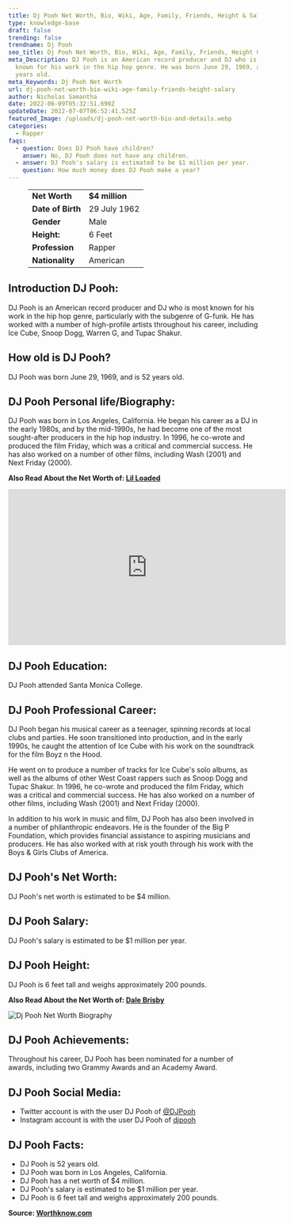 ```yaml
---
title: Dj Pooh Net Worth, Bio, Wiki, Age, Family, Friends, Height & Salary
type: knowledge-base
draft: false
trending: false
trendname: Dj Pooh
seo_title: Dj Pooh Net Worth, Bio, Wiki, Age, Family, Friends, Height & Salary -  Wothknow
meta_Description: DJ Pooh is an American record producer and DJ who is most
  known for his work in the hip hop genre. He was born June 29, 1969, and is 52
  years old.
meta_Keywords: Dj Pooh Net Worth
url: dj-pooh-net-worth-bio-wiki-age-family-friends-height-salary
author: Nicholas Samantha
date: 2022-06-09T05:32:51.690Z
updateDate: 2022-07-07T06:52:41.525Z
featured_Image: /uploads/dj-pooh-net-worth-bio-and-details.webp
categories:
  - Rapper
faqs:
  - question: Does DJ Pooh have children?
    answer: No, DJ Pooh does not have any children.
  - answer: DJ Pooh's salary is estimated to be $1 million per year.
    question: How much money does DJ Pooh make a year?
---
```

<figure class="wp-block-table is-style-stripes">
  <table>
    <tbody>
      <tr>
        <td>
          <strong>Net Worth</strong>
        </td>
        <td>
          <strong>$4 million</strong>
        </td>
      </tr>
      <tr>
        <td>
          <strong>Date of Birth</strong>
        </td>
        <td>29 July 1962</td>
      </tr>
      <tr>
        <td>
          <strong>Gender</strong>
        </td>
        <td>Male</td>
      </tr>
      <tr>
        <td>
          <strong>Height:</strong>
        </td>
        <td>6 Feet</td>
      </tr>
      <tr>
        <td>
          <strong>Profession</strong>
        </td>
        <td>Rapper</td>
      </tr>
      <tr>
        <td>
          <strong>Nationality</strong>
        </td>
        <td>American</td>
      </tr>
    </tbody>
  </table>
</figure>

## **Introduction DJ Pooh:**

DJ Pooh is an American record producer and DJ who is most known for his work in the hip hop genre, particularly with the subgenre of G-funk. He has worked with a number of high-profile artists throughout his career, including Ice Cube, Snoop Dogg, Warren G, and Tupac Shakur.

## **How old is DJ Pooh?**

DJ Pooh was born June 29, 1969, and is 52 years old.

## **DJ Pooh Personal life/Biography:**

DJ Pooh was born in Los Angeles, California. He began his career as a DJ in the early 1980s, and by the mid-1990s, he had become one of the most sought-after producers in the hip hop industry. In 1996, he co-wrote and produced the film Friday, which was a critical and commercial success. He has also worked on a number of other films, including Wash (2001) and Next Friday (2000).

**Also Read About the Net Worth of: <a href="https://worthknow.com/lil-loaded-net-worth-bio-age-family-friends-height-salary/" target="_blank" rel="noopener">Lil Loaded</a>**

<iframe width="560" height="315" src="https://www.youtube.com/embed/1gOvN2uRVLQ" title="YouTube video player" frameborder="0" allow="accelerometer; autoplay; clipboard-write; encrypted-media; gyroscope; picture-in-picture" allowfullscreen></iframe>

## **DJ Pooh Education:**

DJ Pooh attended Santa Monica College.

## **DJ Pooh Professional Career:**

DJ Pooh began his musical career as a teenager, spinning records at local clubs and parties. He soon transitioned into production, and in the early 1990s, he caught the attention of Ice Cube with his work on the soundtrack for the film Boyz n the Hood.

He went on to produce a number of tracks for Ice Cube's solo albums, as well as the albums of other West Coast rappers such as Snoop Dogg and Tupac Shakur. In 1996, he co-wrote and produced the film Friday, which was a critical and commercial success. He has also worked on a number of other films, including Wash (2001) and Next Friday (2000).

In addition to his work in music and film, DJ Pooh has also been involved in a number of philanthropic endeavors. He is the founder of the Big P Foundation, which provides financial assistance to aspiring musicians and producers. He has also worked with at risk youth through his work with the Boys & Girls Clubs of America.

## **DJ Pooh's Net Worth:**

DJ Pooh's net worth is estimated to be $4 million.

## **DJ Pooh Salary:**

DJ Pooh's salary is estimated to be $1 million per year.

## **DJ Pooh Height:**

DJ Pooh is 6 feet tall and weighs approximately 200 pounds.

**Also Read About the Net Worth of: <a href="https://worthknow.com/dale-brisby-net-worth-bio-wiki-age-family-friends-height-salary/" target="_blank" rel="noopener">Dale Brisby</a>**

![Dj Pooh Net Worth Biography](/uploads/dj-pooh-net-worth.webp)

## **DJ Pooh Achievements:**

Throughout his career, DJ Pooh has been nominated for a number of awards, including two Grammy Awards and an Academy Award.

## **DJ Pooh Social Media:**

* Twitter account is with the user DJ Pooh of <a href="https://twitter.com/DJPooh" target="_blank" rel="nofollow" rel="noopener">@DJPooh</a>
* Instagram account is with the user DJ Pooh of <a href="https://www.instagram.com/djpooh/" target="_blank" rel="nofollow" rel="noopener">djpooh</a>

## **DJ Pooh Facts:**

* DJ Pooh is 52 years old.
* DJ Pooh was born in Los Angeles, California.
* DJ Pooh has a net worth of $4 million.
* DJ Pooh's salary is estimated to be $1 million per year.
* DJ Pooh is 6 feet tall and weighs approximately 200 pounds.

**Source: <a href="https://worthknow.com/" target="_blank" rel="noopener">Worthknow.com</a>**